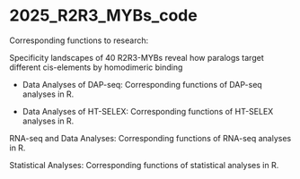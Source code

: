 # 2025_R2R3_MYBs_code
Corresponding functions to research:

Specificity landscapes of 40 R2R3-MYBs reveal how paralogs target different cis-elements by homodimeric binding

- Data Analyses of DAP-seq: Corresponding functions of DAP-seq analyses in R.

- Data Analyses of HT-SELEX: Corresponding functions of HT-SELEX analyses in R.

RNA-seq and Data Analyses: Corresponding functions of RNA-seq analyses in R.

Statistical Analyses: Corresponding functions of statistical analyses in R.
